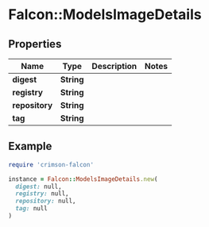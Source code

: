# Falcon::ModelsImageDetails

## Properties

| Name | Type | Description | Notes |
| ---- | ---- | ----------- | ----- |
| **digest** | **String** |  |  |
| **registry** | **String** |  |  |
| **repository** | **String** |  |  |
| **tag** | **String** |  |  |

## Example

```ruby
require 'crimson-falcon'

instance = Falcon::ModelsImageDetails.new(
  digest: null,
  registry: null,
  repository: null,
  tag: null
)
```

